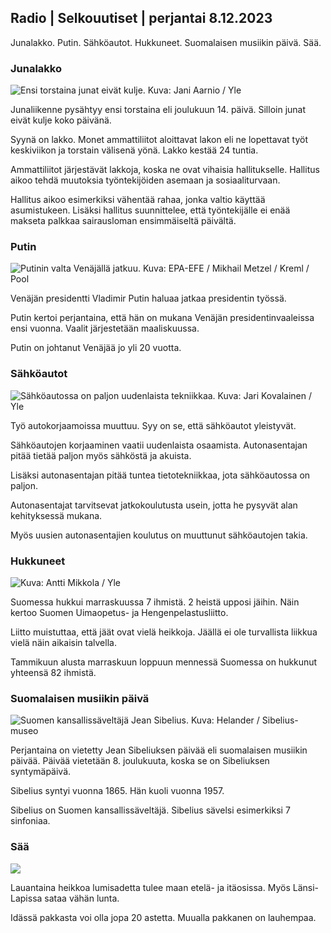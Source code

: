## Radio \| Selkouutiset \| perjantai 8.12.2023

Junalakko. Putin. Sähköautot. Hukkuneet. Suomalaisen musiikin päivä. Sää.

### Junalakko

![Ensi torstaina junat eivät kulje. Kuva: Jani Aarnio / Yle](https://images.cdn.yle.fi/image/upload/c_crop,h_2250,w_4000,x_0,y_1076/ar_1.7777777777777777,c_fill,g_faces,h_675,w_1200/dpr_1.0/q_auto:eco/f_auto/fl_lossy/v1701335482/39-12088156568464474d7b)

Junaliikenne pysähtyy ensi torstaina eli joulukuun 14. päivä. Silloin junat eivät kulje koko päivänä.

Syynä on lakko. Monet ammattiliitot aloittavat lakon eli ne lopettavat työt keskiviikon ja torstain välisenä yönä. Lakko kestää 24 tuntia.

Ammattiliitot järjestävät lakkoja, koska ne ovat vihaisia hallitukselle. Hallitus aikoo tehdä muutoksia työntekijöiden asemaan ja sosiaaliturvaan.

Hallitus aikoo esimerkiksi vähentää rahaa, jonka valtio käyttää asumistukeen. Lisäksi hallitus suunnittelee, että työntekijälle ei enää makseta palkkaa sairausloman ensimmäiseltä päivältä.

### Putin

![Putinin valta Venäjällä jatkuu. Kuva: EPA-EFE / Mikhail Metzel / Kreml / Pool](https://images.cdn.yle.fi/image/upload/c_crop,h_4281,w_7611,x_0,y_131/ar_1.7777777777777777,c_fill,g_faces,h_675,w_1200/dpr_1.0/q_auto:eco/f_auto/fl_lossy/v1699274424/39-11965016548de84eaff9)

Venäjän presidentti Vladimir Putin haluaa jatkaa presidentin työssä.

Putin kertoi perjantaina, että hän on mukana Venäjän presidentinvaaleissa ensi vuonna. Vaalit järjestetään maaliskuussa.

Putin on johtanut Venäjää jo yli 20 vuotta.

### Sähköautot

![Sähköautossa on paljon uudenlaista tekniikkaa. Kuva: Jari Kovalainen / Yle](https://images.cdn.yle.fi/image/upload/c_crop,h_3375,w_6000,x_0,y_301/ar_1.7777777777777777,c_fill,g_faces,h_675,w_1200/dpr_1.0/q_auto:eco/f_auto/fl_lossy/v1700841649/39-11942436542141945498)

Työ autokorjaamoissa muuttuu. Syy on se, että sähköautot yleistyvät.

Sähköautojen korjaaminen vaatii uudenlaista osaamista. Autonasentajan pitää tietää paljon myös sähköstä ja akuista.

Lisäksi autonasentajan pitää tuntea tietotekniikkaa, jota sähköautossa on paljon.

Autonasentajat tarvitsevat jatkokoulutusta usein, jotta he pysyvät alan kehityksessä mukana.

Myös uusien autonasentajien koulutus on muuttunut sähköautojen takia.

### Hukkuneet

![ Kuva: Antti Mikkola / Yle](https://images.cdn.yle.fi/image/upload/c_crop,h_3510,w_6240,x_0,y_171/ar_1.7777777777777777,c_fill,g_faces,h_675,w_1200/dpr_1.0/q_auto:eco/f_auto/fl_lossy/v1678698865/39-1084211640ee8c8a4c9d)

Suomessa hukkui marraskuussa 7 ihmistä. 2 heistä upposi jäihin. Näin kertoo Suomen Uimaopetus- ja Hengenpelastusliitto.

Liitto muistuttaa, että jäät ovat vielä heikkoja. Jäällä ei ole turvallista liikkua vielä näin aikaisin talvella.

Tammikuun alusta marraskuun loppuun mennessä Suomessa on hukkunut yhteensä 82 ihmistä.

### Suomalaisen musiikin päivä

![Suomen kansallissäveltäjä Jean Sibelius. Kuva: Helander / Sibelius-museo](https://images.cdn.yle.fi/image/upload/c_crop,h_1080,w_1920,x_0,y_0/ar_1.7777777777777777,c_fill,g_faces,h_675,w_1200/dpr_1.0/q_auto:eco/f_auto/fl_lossy/v1652277608/39-953520627bc100b7c9b)

Perjantaina on vietetty Jean Sibeliuksen päivää eli suomalaisen musiikin päivää. Päivää vietetään 8. joulukuuta, koska se on Sibeliuksen syntymäpäivä.

Sibelius syntyi vuonna 1865. Hän kuoli vuonna 1957.

Sibelius on Suomen kansallissäveltäjä. Sibelius sävelsi esimerkiksi 7 sinfoniaa.

### Sää

![](https://images.cdn.yle.fi/image/upload/c_crop,h_1080,w_1919,x_0,y_0/ar_1.7777777777777777,c_fill,g_faces,h_675,w_1200/dpr_1.0/q_auto:eco/f_auto/fl_lossy/v1702052205/39-12130716573415334a7c)

Lauantaina heikkoa lumisadetta tulee maan etelä- ja itäosissa. Myös Länsi-Lapissa sataa vähän lunta.

Idässä pakkasta voi olla jopa 20 astetta. Muualla pakkanen on lauhempaa.
